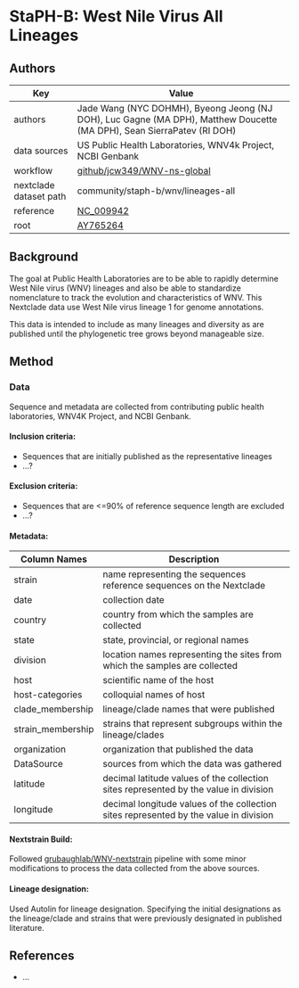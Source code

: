 # StaPH-B: West Nile Virus All Lineages

## Authors
| Key                    | Value                                                                                                                                  |
| ---------------------- | ---------------------------------------------------------------------------------------------------------------------------------------|
| authors                | Jade Wang (NYC DOHMH), Byeong Jeong (NJ DOH), Luc Gagne (MA DPH), Matthew Doucette (MA DPH), Sean SierraPatev (RI DOH)                 |
| data sources           | US Public Health Laboratories, WNV4k Project, NCBI Genbank                                                                             |
| workflow               | [github/jcw349/WNV-ns-global](https://github.com/jcw349/WNV-ns-global)                                                                                                |
| nextclade dataset path | community/staph-b/wnv/lineages-all                                                                                                     |
| reference              | [NC_009942](https://www.ncbi.nlm.nih.gov/nuccore/158516887)                                                                            |
| root                   | [AY765264](https://www.ncbi.nlm.nih.gov/nuccore/AY765264)                                                                              |

## Background
The goal at Public Health Laboratories are to be able to rapidly determine West Nile virus (WNV) lineages and also be able to standardize nomenclature to track the evolution and characteristics of WNV. 
This Nextclade data use West Nile virus lineage 1 for genome annotations.

This data is intended to include as many lineages and diversity as are published until the phylogenetic tree grows beyond manageable size. 

## Method

### Data
Sequence and metadata are collected from contributing public health laboratories, WNV4K Project, and NCBI Genbank.

#### Inclusion criteria:
- Sequences that are initially published as the representative lineages
- ...?

#### Exclusion criteria:
- Sequences that are <=90% of reference sequence length are excluded
- ...?

#### Metadata:
| Column Names  | Description    |
|---------------|----------------|
| strain  | name representing the sequences reference sequences on the Nextclade    |
| date  | collection date    |
| country  | country from which the samples are collected    |
| state  | state, provincial, or regional names    |
| division  | location names representing the sites from which the samples are collected    |
| host  | scientific name of the host    |
| host-categories  | colloquial names of host    |
| clade_membership  | lineage/clade names that were published    |
| strain_membership  | strains that represent subgroups within the lineage/clades    |
| organization  | organization that published the data    |
| DataSource  | sources from which the data was gathered    |
| latitude  | decimal latitude values of the collection sites represented by the value in division    |
| longitude  | decimal longitude values of the collection sites represented by the value in division    |

#### Nextstrain Build:
Followed [grubaughlab/WNV-nextstrain](https://github.com/grubaughlab/WNV-nextstrain) pipeline with some minor modifications to process the data collected from the above sources.

#### Lineage designation:
Used Autolin for lineage designation. Specifying the initial designations as the lineage/clade and strains that were previously designated in published literature.

## References
- ...
